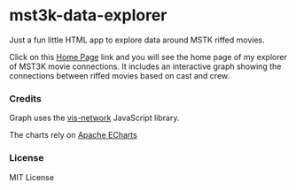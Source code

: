 # mst3k-data-explorer

Just a fun little HTML app to explore data around MSTK riffed movies.

Click on this [Home Page](https://jconallen.github.io/mst3k-data-explorer/) link and you will see the home page
of my explorer of MST3K movie connections.  It includes an interactive graph showing the connections between riffed
movies based on cast and crew.

### Credits

Graph uses the [vis-network](https://github.com/visjs/vis-network) JavaScript library.

The charts rely on [Apache ECharts](https://echarts.apache.org)

### License

MIT License

